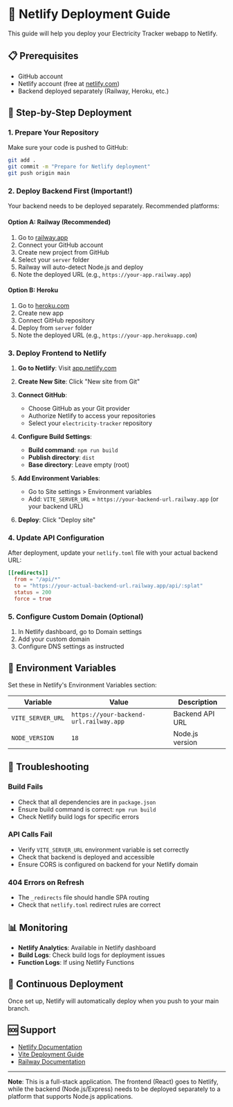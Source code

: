 # 🚀 Netlify Deployment Guide

This guide will help you deploy your Electricity Tracker webapp to Netlify.

## 📋 Prerequisites

- GitHub account
- Netlify account (free at [netlify.com](https://netlify.com))
- Backend deployed separately (Railway, Heroku, etc.)

## 🎯 Step-by-Step Deployment

### 1. **Prepare Your Repository**

Make sure your code is pushed to GitHub:

```bash
git add .
git commit -m "Prepare for Netlify deployment"
git push origin main
```

### 2. **Deploy Backend First** (Important!)

Your backend needs to be deployed separately. Recommended platforms:

#### Option A: Railway (Recommended)
1. Go to [railway.app](https://railway.app)
2. Connect your GitHub account
3. Create new project from GitHub
4. Select your `server` folder
5. Railway will auto-detect Node.js and deploy
6. Note the deployed URL (e.g., `https://your-app.railway.app`)

#### Option B: Heroku
1. Go to [heroku.com](https://heroku.com)
2. Create new app
3. Connect GitHub repository
4. Deploy from `server` folder
5. Note the deployed URL (e.g., `https://your-app.herokuapp.com`)

### 3. **Deploy Frontend to Netlify**

1. **Go to Netlify**: Visit [app.netlify.com](https://app.netlify.com)

2. **Create New Site**: Click "New site from Git"

3. **Connect GitHub**: 
   - Choose GitHub as your Git provider
   - Authorize Netlify to access your repositories
   - Select your `electricity-tracker` repository

4. **Configure Build Settings**:
   - **Build command**: `npm run build`
   - **Publish directory**: `dist`
   - **Base directory**: Leave empty (root)

5. **Add Environment Variables**:
   - Go to Site settings > Environment variables
   - Add: `VITE_SERVER_URL` = `https://your-backend-url.railway.app` (or your backend URL)

6. **Deploy**: Click "Deploy site"

### 4. **Update API Configuration**

After deployment, update your `netlify.toml` file with your actual backend URL:

```toml
[[redirects]]
  from = "/api/*"
  to = "https://your-actual-backend-url.railway.app/api/:splat"
  status = 200
  force = true
```

### 5. **Configure Custom Domain** (Optional)

1. In Netlify dashboard, go to Domain settings
2. Add your custom domain
3. Configure DNS settings as instructed

## 🔧 Environment Variables

Set these in Netlify's Environment Variables section:

| Variable | Value | Description |
|----------|-------|-------------|
| `VITE_SERVER_URL` | `https://your-backend-url.railway.app` | Backend API URL |
| `NODE_VERSION` | `18` | Node.js version |

## 🐛 Troubleshooting

### Build Fails
- Check that all dependencies are in `package.json`
- Ensure build command is correct: `npm run build`
- Check Netlify build logs for specific errors

### API Calls Fail
- Verify `VITE_SERVER_URL` environment variable is set correctly
- Check that backend is deployed and accessible
- Ensure CORS is configured on backend for your Netlify domain

### 404 Errors on Refresh
- The `_redirects` file should handle SPA routing
- Check that `netlify.toml` redirect rules are correct

## 📊 Monitoring

- **Netlify Analytics**: Available in Netlify dashboard
- **Build Logs**: Check build logs for deployment issues
- **Function Logs**: If using Netlify Functions

## 🔄 Continuous Deployment

Once set up, Netlify will automatically deploy when you push to your main branch.

## 🆘 Support

- [Netlify Documentation](https://docs.netlify.com/)
- [Vite Deployment Guide](https://vitejs.dev/guide/static-deploy.html)
- [Railway Documentation](https://docs.railway.app/)

---

**Note**: This is a full-stack application. The frontend (React) goes to Netlify, while the backend (Node.js/Express) needs to be deployed separately to a platform that supports Node.js applications.
